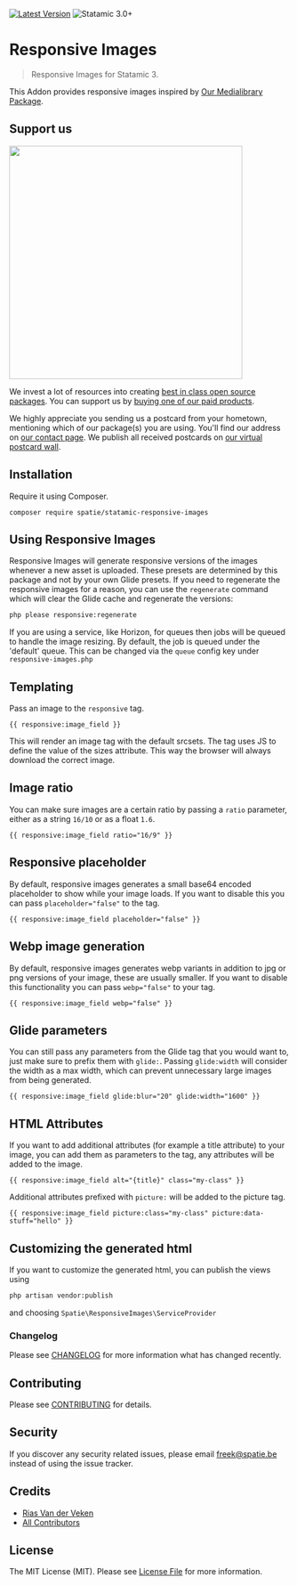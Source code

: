 [![Latest Version](https://img.shields.io/github/release/spatie/statamic-responsive-images.svg?style=flat-square)](https://github.com/spatie/statamic-responsive-images/releases)
![Statamic 3.0+](https://img.shields.io/badge/Statamic-3.0+-FF269E?style=flat-square&link=https://statamic.com)

# Responsive Images

> Responsive Images for Statamic 3.

This Addon provides responsive images inspired by [Our Medialibrary Package](https://github.com/spatie/laravel-medialibrary).

## Support us

[<img src="https://github-ads.s3.eu-central-1.amazonaws.com/statamic-responsive-images.jpg?t=1" width="419px" />](https://spatie.be/github-ad-click/statamic-responsive-images)

We invest a lot of resources into creating [best in class open source packages](https://spatie.be/open-source). You can support us by [buying one of our paid products](https://spatie.be/open-source/support-us).

We highly appreciate you sending us a postcard from your hometown, mentioning which of our package(s) you are using. You'll find our address on [our contact page](https://spatie.be/about-us). We publish all received postcards on [our virtual postcard wall](https://spatie.be/open-source/postcards).

## Installation

Require it using Composer.

```
composer require spatie/statamic-responsive-images
```

## Using Responsive Images

Responsive Images will generate responsive versions of the images whenever a new asset is uploaded. These presets are determined by this package and not by your own Glide presets. If you need to regenerate the responsive images for a reason, you can use the `regenerate` command which will clear the Glide cache and regenerate the versions:

```bash
php please responsive:regenerate
```

If you are using a service, like Horizon, for queues then jobs will be queued to handle the image resizing.
By default, the job is queued under the 'default' queue. This can be changed via the `queue` config key under `responsive-images.php`

## Templating

Pass an image to the `responsive` tag.

```twig
{{ responsive:image_field }}
```

This will render an image tag with the default srcsets. The tag uses JS to define the value of the sizes attribute. This way the browser will always download the correct image.

## Image ratio

You can make sure images are a certain ratio by passing a `ratio` parameter, either as a string `16/10` or as a float `1.6`.

```twig
{{ responsive:image_field ratio="16/9" }}
```

## Responsive placeholder

By default, responsive images generates a small base64 encoded placeholder to show while your image loads. If you want to disable this you can pass `placeholder="false"` to the tag.

```twig
{{ responsive:image_field placeholder="false" }}
```

## Webp image generation

By default, responsive images generates webp variants in addition to jpg or png versions of your image, these are usually smaller. If you want to disable this functionality you can pass `webp="false"` to your tag.

```twig
{{ responsive:image_field webp="false" }}
```

## Glide parameters

You can still pass any parameters from the Glide tag that you would want to, just make sure to prefix them with `glide:`.
Passing `glide:width` will consider the width as a max width, which can prevent unnecessary large images from being generated.

```twig
{{ responsive:image_field glide:blur="20" glide:width="1600" }}
```

## HTML Attributes

If you want to add additional attributes (for example a title attribute) to your image, you can add them as parameters to the tag, any attributes will be added to the image.

```twig
{{ responsive:image_field alt="{title}" class="my-class" }}
```

Additional attributes prefixed with `picture:` will be added to the picture tag.

```twig
{{ responsive:image_field picture:class="my-class" picture:data-stuff="hello" }}
```

## Customizing the generated html

If you want to customize the generated html, you can publish the views using

```bash
php artisan vendor:publish
```

and choosing `Spatie\ResponsiveImages\ServiceProvider`

### Changelog

Please see [CHANGELOG](CHANGELOG.md) for more information what has changed recently.

## Contributing

Please see [CONTRIBUTING](CONTRIBUTING.md) for details.

## Security

If you discover any security related issues, please email [freek@spatie.be](mailto:freek@spatie.be) instead of using the issue tracker.

## Credits

- [Rias Van der Veken](https://github.com/riasvdv)
- [All Contributors](../../contributors)

## License

The MIT License (MIT). Please see [License File](LICENSE.md) for more information.
